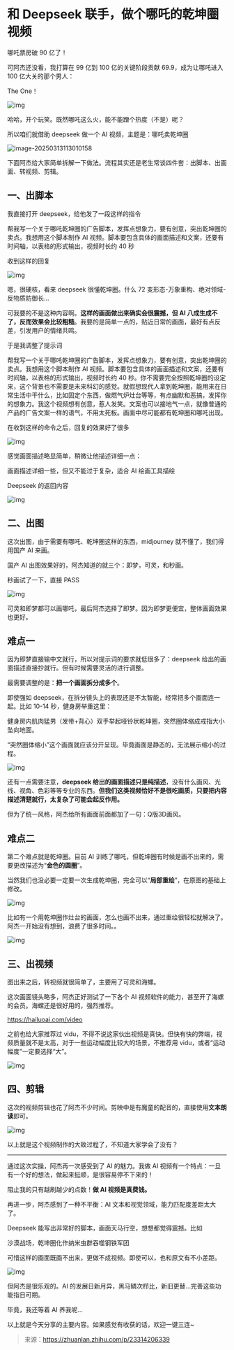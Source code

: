 # 和 Deepseek 联手，做个哪吒的乾坤圈视频

哪吒票房破 90 亿了！

可阿杰还没看，我打算在 99 亿到 100 亿的关键阶段贡献 69.9，成为让哪吒进入 100 亿大关的那个男人：

The One！

![img](https://pic.yupi.icu/yuyi/v2-c12c68cc564b62c0f67b325e9f3997f5_1440w.jpg)

哈哈，开个玩笑。既然哪吒这么火，能不能蹭个热度（不是）呢？

所以咱们就借助 deepseek 做一个 AI 视频，主题是：哪吒卖乾坤圈

![image-20250313113010158](https://pic.yupi.icu/yuyi/image-20250313113010158.png)

下面阿杰给大家简单拆解一下做法。流程其实还是老生常谈四件套：出脚本、出画面、转视频、剪辑。

## 一、出脚本

我直接打开 deepseek，给他发了一段这样的指令

帮我写一个关于哪吒乾坤圈的广告脚本，发挥点想象力，要有创意，突出乾坤圈的卖点。我想用这个脚本制作 AI 视频。脚本要包含具体的画面描述和文案，还要有时间轴，以表格的形式输出，视频时长约 40 秒

收到这样的回复

![img](https://pic.yupi.icu/yuyi/v2-64d3116b510c8196d0d084980145dc53_1440w.jpg)

嗯，很硬核，看来 deepseek 很懂乾坤圈。什么 72 变形态-万象重构、绝对领域-反物质防御长...

可我要的不是这种内容啊。**这样的画面做出来确实会很震撼，但 AI 八成生成不了，反而效果会比较粗糙**。我要的是简单一点的，贴近日常的画面，最好有点反差，引发用户的情绪共鸣。

于是我调整了提示词

帮我写一个关于哪吒乾坤圈的广告脚本，发挥点想象力，要有创意，突出乾坤圈的卖点。我想用这个脚本制作 AI 视频。脚本要包含具体的画面描述和文案，还要有时间轴，以表格的形式输出，视频时长约 40 秒。你不需要完全按照乾坤圈的设定来，这个背景也不需要是未来科幻的感觉。就假想现代人拿到乾坤圈，能用来在日常生活中干什么，比如固定个东西，做燃气炉灶台等等，有点幽默和恶搞，发挥你的想象力。我这个视频想有创意，惹人发笑。文案也可以接地气一点，就像普通的产品的广告文案一样的语气，不用太死板。画面中尽可能都有乾坤圈和哪吒出现。

在收到这样的命令之后，回复的效果好了很多

![img](https://pic.yupi.icu/yuyi/v2-c4d7259d46dad7e5aa1a8705b67986ff_1440w.jpg)

感觉画面描述略显简单，稍微让他描述详细一点：

画面描述详细一些，但又不能过于复杂，适合 AI 绘画工具描绘

Deepseek 的返回内容

![img](https://pic.yupi.icu/yuyi/v2-b5a3508fc2b06cb07aa5d513b7e1bbef_1440w.jpg)

## 二、出图

这次出图，由于需要有哪吒、乾坤圈这样的东西，midjourney 就不懂了，我们得用国产 AI 来画。

国产 AI 出图效果好的，阿杰知道的就三个：即梦，可灵，和秒画。

秒画试了一下，直接 PASS

![img](https://pic.yupi.icu/yuyi/v2-8b0f7a9b174d66dc330df3b1d2435d79_1440w.jpg)

可灵和即梦都可以画哪吒，最后阿杰选择了即梦。因为即梦更便宜，整体画面效果也更好。

## 难点一

因为即梦直接输中文就行，所以对提示词的要求就低很多了：deepseek 给出的画面描述直接抄就行。但有时候需要灵活的进行调整。

最需要调整的是：**把一个画面拆分成多个**。

即使强如 deepseek，在拆分镜头上的表现还是不太智能，经常把多个画面连一起。比如 10-14 秒，健身房举重这里：

健身房内肌肉猛男（发带+背心）双手举起哑铃状乾坤圈，突然圈体缩成戒指大小坠向地面。

“突然圈体缩小”这个画面就应该分开呈现。毕竟画面是静态的，无法展示缩小的过程。

![img](https://pic.yupi.icu/yuyi/v2-d5f06ec8af67a7e1351af87f4372a4a6_1440w.jpg)

还有一点需要注意，**deepseek 给出的画面描述只是纯描述**，没有什么画风、光线、视角、色彩等等专业的东西。**但我们这类视频恰好不是很吃画质，只要把内容描述清楚就行，太复杂了可能会起反作用。**

但为了统一风格，阿杰给所有画面前面都加了一句：Q版3D画风。

## 难点二

第二个难点就是乾坤圈。目前 AI 训练了哪吒，但乾坤圈有时候是画不出来的，需要更改描述为“**金色的圆圈**”。

当然我们也没必要一定要一次生成乾坤圈，完全可以“**局部重绘**”，在原图的基础上修改。

![img](https://pic.yupi.icu/yuyi/v2-e55d121c0dff75bf828d98404c6a9445_1440w.jpg)

比如有一个用乾坤圈作灶台的画面，怎么也画不出来，通过重绘很轻松就解决了。阿杰一开始没有想到，浪费了很多时间。。

![img](https://pic.yupi.icu/yuyi/v2-2e25cd827c1810fe436c0e9ef3f01450_1440w.jpg)

## 三、出视频

图出来之后，转视频就很简单了，主要用了可灵和海螺。

这次画面镜头略多，阿杰正好测试了一下各个 AI 视频软件的能力，甚至开了海螺的会员。海螺还是很好用的，强烈推荐。

https://hailuoai.com/video

之前也给大家推荐过 vidu，不得不说这家伙出视频是真快。但快有快的弊端，视频质量就不是太高，对于一些运动幅度比较大的场景，不推荐用 vidu，或者“运动幅度”一定要选择“大”。

![img](https://pic.yupi.icu/yuyi/v2-bd052e0df836f241717a9e5770c1604b_1440w.jpg)

## 四、剪辑

这次的视频剪辑也花了阿杰不少时间。剪映中是有魔童的配音的，直接使用**文本朗读**即可。

![img](https://pic.yupi.icu/yuyi/v2-672fb8bee4f8ca7594a88f81611488d3_1440w.jpg)

以上就是这个视频制作的大致过程了，不知道大家学会了没有？

------

通过这次实操，阿杰再一次感受到了 AI 的魅力。我做 AI 视频有一个特点：一旦有一个好的想法，做起来挺顺，是很容易停不下来的！

阻止我的只有越刷越少的点数！**做 AI 视频是真费钱。**

再进一步，阿杰感到了一种不平衡：AI 文本和视觉领域，能力匹配度差距太大了。

Deepseek 能写出非常好的脚本，画面天马行空，想想都觉得震撼。比如

沙漠战场，乾坤圈化作纳米虫群吞噬钢铁军团

可惜这样的画面既画不出来，更做不成视频。即使可以，也和原文有不小差距。

![img](https://pic.yupi.icu/yuyi/v2-4ed76ec533a368e6bffa18eceab6ddaf_1440w.jpg)

但阿杰是很乐观的。AI 的发展日新月异，黑马鳞次栉比，新旧更替...完善这些功能指日可期。

毕竟，我还等着 AI 养我呢...

以上就是今天分享的主要内容。如果感觉有收获的话，欢迎一键三连~



> 来源：https://zhuanlan.zhihu.com/p/23314206339